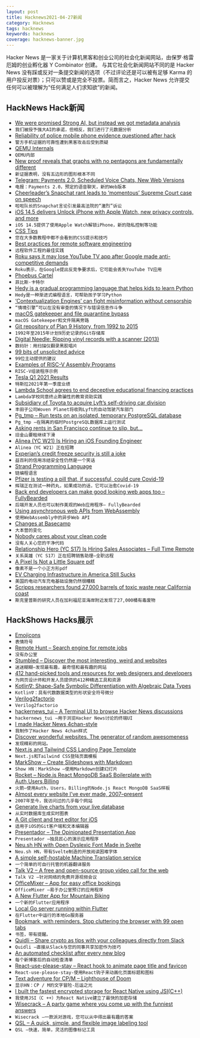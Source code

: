 ```yaml
---
layout: post
title: Hacknews2021-04-27新闻
category: Hacknews
tags: hacknews
keywords: hacknews
coverage: hacknews-banner.jpg
---
```


Hacker News 是一家关于计算机黑客和创业公司的社会化新闻网站，由保罗·格雷厄姆的创业孵化器 Y Combinator 创建。
与其它社会化新闻网站不同的是 Hacker News 没有踩或反对一条提交新闻的选项（不过评论还是可以被有足够 Karma 的用户投反对票）；只可以赞或是完全不投票。简而言之，Hacker News 允许提交任何可以被理解为“任何满足人们求知欲”的新闻。

## HackNews Hack新闻


- [We were promised Strong AI, but instead we got metadata analysis](https://calpaterson.com/metadata.html)
- `我们被授予强大AI的承诺，但相反，我们进行了元数据分析`
- [Reliability of police mobile phone evidence questioned after hack](https://theferret.scot/reliability-of-police-mobile-phone-evidence-questioned-after-hack/)
- `警方手机证据的可靠性遭到黑客攻击后受到质疑`
- [QEMU Internals](https://airbus-seclab.github.io/qemu_blog/)
- `QEMU内部`
- [New proof reveals that graphs with no pentagons are fundamentally different](https://www.quantamagazine.org/new-proof-reveals-that-graphs-with-no-pentagons-are-fundamentally-different-20210426/)
- `新证据表明，没有五边形的图形根本不同`
- [Telegram: Payments 2.0, Scheduled Voice Chats, New Web Versions](https://telegram.org/blog/payments-2-0-scheduled-voice-chats)
- `电报：Payments 2.0，预定的语音聊天，新的Web版本`
- [Cheerleader’s Snapchat rant leads to ‘momentous’ Supreme Court case on speech](https://www.washingtonpost.com/politics/courts_law/supreme-court-cheerleader-first-amendment/2021/04/25/9d2ac1e2-9eb7-11eb-b7a8-014b14aeb9e4_story.html)
- `啦啦队长的Snapchat言论引发最高法院的“激烈”诉讼`
- [iOS 14.5 delivers Unlock iPhone with Apple Watch, new privacy controls, and more](https://www.apple.com/newsroom/2021/04/ios-14-5-offers-unlock-iphone-with-apple-watch-diverse-siri-voices-and-more/)
- `iOS 14.5提供了使用Apple Watch解锁iPhone，新的隐私控制等功能`
- [CSS Tips](https://markodenic.com/css-tips/)
- `您在大多数教程中都不会看到的CSS提示和技巧`
- [Best practices for remote software engineering](https://cacm.acm.org/opinion/articles/252174-the-10-best-practices-for-remote-software-engineering/fulltext)
- `远程软件工程的最佳实践`
- [Roku says it may lose YouTube TV app after Google made anti-competitive demands](https://www.axios.com/roku-google-youtube-tv-dispute-525316c1-4d66-44e3-a96a-40db7b10e05b.html)
- `Roku表示，在Google提出反竞争要求后，它可能会丢失YouTube TV应用`
- [Phoebus Cartel](https://en.wikipedia.org/wiki/Phoebus_cartel)
- `菲比斯·卡特尔`
- [Hedy is a gradual programming language that helps kids to learn Python](https://www.hedycode.com/)
- `Hedy是一种渐进式编程语言，可帮助孩子学习Python`
- [‘Contextualization Engines’ can fight misinformation without censorship](https://aviv.medium.com/contextualization-engines-can-fight-misinformation-without-censorship-c5c47222a3b7)
- `“情境引擎”可以在没有审查的情况下与错误信息作斗争`
- [macOS gatekeeper and file quarantine bypass](https://objective-see.com/blog/blog_0x64.html)
- `macOS Gatekeeper和文件隔离旁路`
- [Git repository of Plan 9 History, from 1992 to 2015](https://github.com/plan9foundation/plan9)
- `1992年至2015年计划9历史记录的Git存储库`
- [Digital Needle: Ripping vinyl records with a scanner (2013)](https://www.cs.huji.ac.il/~springer/DigitalNeedle/index.html)
- `数码针：用扫描仪翻录黑胶唱片`
- [99 bits of unsolicited advice](https://kk.org/thetechnium/99-additional-bits-of-unsolicited-advice/)
- `99位主动提供的建议`
- [Examples of RISC-V Assembly Programs](https://marz.utk.edu/my-courses/cosc230/book/example-risc-v-assembly-programs/)
- `RISC-V组装程序示例`
- [Tesla Q1 2021 Results](https://tesla-cdn.thron.com/static/R3GJMT_TSLA_Q1_2021_Update_5KJWZA.pdf?xseo=&response-content-disposition=inline%3Bfilename%3D%22TSLA-Q1-2021-Update.pdf%22)
- `特斯拉2021年第一季度业绩`
- [Lambda School agrees to end deceptive educational financing practices](https://dfpi.ca.gov/2021/04/26/lambda-school-reaches-settlement-with-dfpi-agreeing-to-end-deceptive-educational-financing-practices)
- `Lambda学校同意终止欺骗性的教育资助实践`
- [Subsidiary of Toyota to acquire Lyft’s self-driving car division](https://investor.lyft.com/news-and-events/news/news-details/2021/Woven-Planet-a-subsidiary-of-Toyota-to-acquire-Lyfts-self-driving-car-division/default.aspx)
- `丰田子公司Woven Planet将收购Lyft的自动驾驶汽车部门`
- [Pg_tmp – Run tests on an isolated, temporary PostgreSQL database](http://eradman.com/ephemeralpg/)
- `Pg_tmp –在隔离的临时PostgreSQL数据库上运行测试`
- [Asking rents in San Francisco continue to slip, but…](https://socketsite.com/archives/2021/04/asking-rents-in-san-francisco-continue-to-slip-but.html)
- `旧金山要租继续下滑`
- [Alinea (YC W21) Is Hiring an iOS Founding Engineer](https://www.ycombinator.com/companies/alinea/jobs/rsjpfPt-founding-engineer)
- `Alinea（YC W21）正在招聘`
- [Experian’s credit freeze security is still a joke](https://krebsonsecurity.com/2021/04/experians-credit-freeze-security-is-still-a-joke/)
- `益百利的信用冻结安全性仍然是一个笑话`
- [Strand Programming Language](http://www.call-with-current-continuation.org/strand/strand.html)
- `链编程语言`
- [Pfizer is testing a pill that, if successful, could cure Covid-19](https://montrealgazette.com/news/world/pfizer-is-testing-a-pill-that-if-successful-could-become-first-ever-home-cure-for-covid-19)
- `辉瑞正在测试一种药丸，如果成功的话，它可以治愈Covid-19`
- [Back end developers can make good looking web apps too – FullyBearded](https://fullybearded.com/articles/backend-devs-can-make-good-looking-web-apps/)
- `后端开发人员也可以制作美观的Web应用程序– FullyBearded`
- [Using asynchronous web APIs from WebAssembly](https://web.dev/asyncify/)
- `使用WebAssembly中的异步Web API`
- [Changes at Basecamp](https://world.hey.com/jason/changes-at-basecamp-7f32afc5)
- `大本营的变化`
- [Nobody cares about your clean code](https://felipecsl.com/2021/04/26/nobody-cares-about-your-beautiful-code.html)
- `没有人关心您的干净代码`
- [Relationship Hero (YC S17) Is Hiring Sales Associates – Full Time Remote](https://relationshiphero.com/careers?role=salesAssociate)
- `关系英雄（YC S17）正在招聘销售助理–全职远程`
- [A Pixel Is Not a Little Square pdf](http://alvyray.com/Memos/CG/Microsoft/6_pixel.pdf)
- `像素不是一个小正方形pdf`
- [EV Charging Infrastructure in America Still Sucks](https://www.roadandtrack.com/news/a36175755/ev-charging-infrastructure-in-america-still-sucks)
- `美国的电动汽车充电基础设施仍然很糟糕`
- [Scripps researchers found 27,000 barrels of toxic waste near California coast](https://www.latimes.com/environment/story/2021-04-26/ddt-waste-barrels-off-la-coast-shock-california-scientists)
- `斯克里普斯的研究人员在加利福尼亚海岸附近发现了27,000桶有毒废物`


## HackShows Hacks展示

- [ Emojicons](https://emojicons.netlify.app/)
- `表情符号`
- [ Remote Hunt – Search engine for remote jobs](https://remotehunt.com/no-more-office)
- `没有办公室`
- [ Stumbled – Discover the most interesting, weird and websites](https://stumbled.cc/)
- `迷迷糊糊–发现最有趣，最奇怪和最有趣的网站`
- [ 412 hand-picked tools and resources for web designers and developers](https://toolkit.addy.codes/)
- `为网页设计师和开发人员提供的412种精选工具和资源`
- [ Kotlin∇: Shape-Safe Symbolic Differentiation with Algebraic Data Types](https://github.com/breandan/kotlingrad)
- `Kotlin∇：具有代数数据类型的形状安全符号微分`
- [ Verilog2factorio](https://github.com/Redcrafter/verilog2factorio/)
- `Verilog2factorio`
- [ hackernews_tui – A Terminal UI to browse Hacker News discussions](https://github.com/aome510/hackernews-TUI)
- `hackernews_tui –用于浏览Hacker News讨论的终端UI`
- [ I made Hacker News 4chan-style](https://hnchan.netlify.app)
- `我制作了Hacker News 4chan样式`
- [ Discover wonderful websites. The generator of random awesomeness](https://sharkle.com/)
- `发现精彩的网站。`
- [ Next.js and Tailwind CSS Landing Page Template](https://next-ozone.vercel.app/)
- `Next.js和Tailwind CSS登陆页面模板`
- [ MarkShow – Create Slideshows with Markdown](https://mark.show)
- `Show HN：MarkShow –使用Markdown创建幻灯片`
- [ Rocket – Node.js React MongoDB SaaS Boilerplate with Auth,Users,Billing](https://rocketapp.me/)
- `火箭–使用Auth，Users，Billing的Node.js React MongoDB SaaS样板`
- [ Almost every website I’ve ever made, 2007–present](https://jake.museum)
- `2007年至今，我访问过的几乎每个网站`
- [ Generate live charts from your live database](https://www.chartello.com/)
- `从实时数据库生成实时图表`
- [ A Git client and text editor for iOS](https://www.polygitapp.com)
- `适用于iOS的Git客户端和文本编辑器`
- [ Presentador – The Opinionated Presentation App](https://presentador.app)
- `Presentador –独具匠心的演示应用程序`
- [ Neu.sh HN with Open Dyslexic Font Made in Svelte](https://www.neu.sh)
- `Neu.sh HN，带有Svelte制造的开放阅读困难字体`
- [ A simple self-hostable Machine Translation service](https://github.com/SpecializedGeneralist/translator)
- `一个简单的可自行托管的机器翻译服务`
- [ Talk V2 – A free and open-source group video call for the web](https://usetalk.io)
- `Talk V2 –针对网络的免费开源视频会议`
- [ OfficeMixer – App for easy office bookings](https://my.officemixer.app)
- `OfficeMixer –易于办公室预订的应用程序`
- [ A New Flutter App for Mountain Biking](item?id=26937229)
- `一个新的Flutter应用程序`
- [ Local Go server running within Flutter](https://github.com/capitalpidx/flap)
- `在Flutter中运行的本地Go服务器`
- [ Bookmark, with reminders. Stop cluttering the browser with 99 open tabs](https://closetab.email)
- `书签，带有提醒。`
- [ Quidli – Share crypto as tips with your colleagues directly from Slack](https://quid.li/slack)
- `Quidli –直接从Slack与您的同事共享加密作为技巧`
- [ An automated checklist after every new blog](https://afternew.blog/)
- `每个新博客后的自动检查清单`
- [ React-use-please-stay – React hook to animate page title and favicon](https://github.com/princefishthrower/react-use-please-stay)
- `React-use-please-stay-使用React钩子来动画化页面标题和图标`
- [ Text adventure for CP/M – Lighthouse of Doom](https://github.com/skx/lighthouse-of-doom)
- `显示HN：CP / M的文字冒险-厄运之光`
- [ I built the fastest encrypted storage for React Native using JSI(C++)](https://rnmmkv.vercel.app/#/?id=react-native-mmkv-storage)
- `我使用JSI（C ++）为React Native建立了最快的加密存储`
- [ Wisecrack – A party game where you come up with the funniest answers](https://www.wisecrack.app/)
- `Wisecrack –一款派对游戏，您可以从中得出最有趣的答案`
- [ QSL – A quick, simple, and flexible image labeling tool](https://pypi.org/project/qsl)
- `QSL –快速，简单，灵活的图像标记工具`


